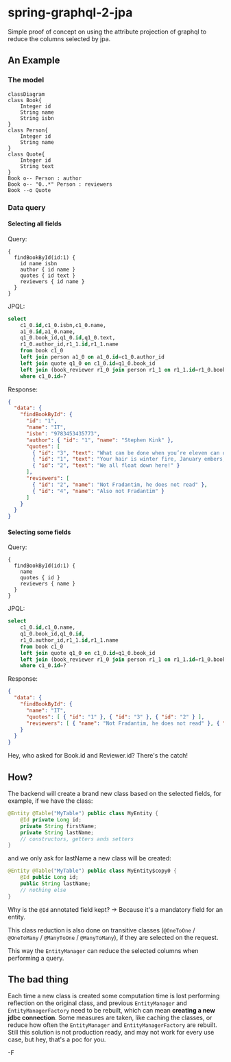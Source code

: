 # spring-graphql-2-jpa

Simple proof of concept on using the attribute projection of graphql to reduce the columns selected by jpa.

## An Example

### The model
``` mermaid
classDiagram
class Book{
    Integer id
    String name
    String isbn
}
class Person{
    Integer id
    String name
}
class Quote{
    Integer id
    String text
}
Book o-- Person : author
Book o-- "0..*" Person : reviewers
Book --o Quote
```

### Data query

#### Selecting all fields
Query:
```
{
  findBookById(id:1) {
    id name isbn
    author { id name }
    quotes { id text }
    reviewers { id name }
  }
}
```

JPQL:
``` sql
select
	c1_0.id,c1_0.isbn,c1_0.name,
	a1_0.id,a1_0.name,
	q1_0.book_id,q1_0.id,q1_0.text,
	r1_0.author_id,r1_1.id,r1_1.name
	from book c1_0
	left join person a1_0 on a1_0.id=c1_0.author_id
	left join quote q1_0 on c1_0.id=q1_0.book_id 
	left join (book_reviewer r1_0 join person r1_1 on r1_1.id=r1_0.book_id) on c1_0.id=r1_0.author_id 
	where c1_0.id=?
```

Response:
``` json
{
  "data": {
    "findBookById": {
      "id": "1",
      "name": "IT",
      "isbn": "9783453435773",
      "author": { "id": "1", "name": "Stephen Kink" },
      "quotes": [
        { "id": "3", "text": "What can be done when you’re eleven can often never be done again." },
        { "id": "1", "text": "Your hair is winter fire, January embers, My heart burns there, too." },
        { "id": "2", "text": "We all float down here!" }
      ],
      "reviewers": [
        { "id": "2", "name": "Not Fradantim, he does not read" },
        { "id": "4", "name": "Also not Fradantim" }
      ]
    }
  }
}
```

#### Selecting some fields
Query:
```
{
  findBookById(id:1) {
    name
    quotes { id }
    reviewers { name }
  }
}
```

JPQL:
``` sql
select 
	c1_0.id,c1_0.name,
	q1_0.book_id,q1_0.id,
	r1_0.author_id,r1_1.id,r1_1.name
	from book c1_0 
	left join quote q1_0 on c1_0.id=q1_0.book_id 
	left join (book_reviewer r1_0 join person r1_1 on r1_1.id=r1_0.book_id) on c1_0.id=r1_0.author_id
	where c1_0.id=?
```

Response:
``` json
{
  "data": {
    "findBookById": {
      "name": "IT",
      "quotes": [ { "id": "1" }, { "id": "3" }, { "id": "2" } ],
      "reviewers": [ { "name": "Not Fradantim, he does not read" }, { "name": "Also not Fradantim" } ]
    }
  }
}
```

Hey, who asked for Book.id and Reviewer.id? There's the catch!

## How?

The backend will create a brand new class based on the selected fields, for example, if we have the class:
``` java
@Entity @Table("MyTable") public class MyEntity {
	@Id private Long id;
	private String firstName;
	private String lastName;
	// constructors, getters ands setters
}
```
and we only ask for lastName a new class will be created:
``` java
@Entity @Table("MyTable") public class MyEntity$copy0 {
	@Id public Long id;
	public String lastName;
	// nothing else
}
```

Why is the `@Id` annotated field kept? -> Because it's a mandatory field for an entity.

This class reduction is also done on transitive classes (`@OneToOne` / `@OneToMany` / `@ManyToOne` / `@ManyToMany`), if they are selected on the request.

This way the `EntityManager` can reduce the selected columns when performing a query.

## The bad thing

Each time a new class is created some computation time is lost performing reflection on the original class, and previous `EntityManager` and `EntityManagerFactory` need to be rebuilt, which can mean **creating a new jdbc connection**. Some measures are taken, like caching the classes, or reduce how often the `EntityManager` and `EntityManagerFactory` are rebuilt. Still this solution is not production ready, and may not work for every use case, but hey, that's a poc for you.

-F